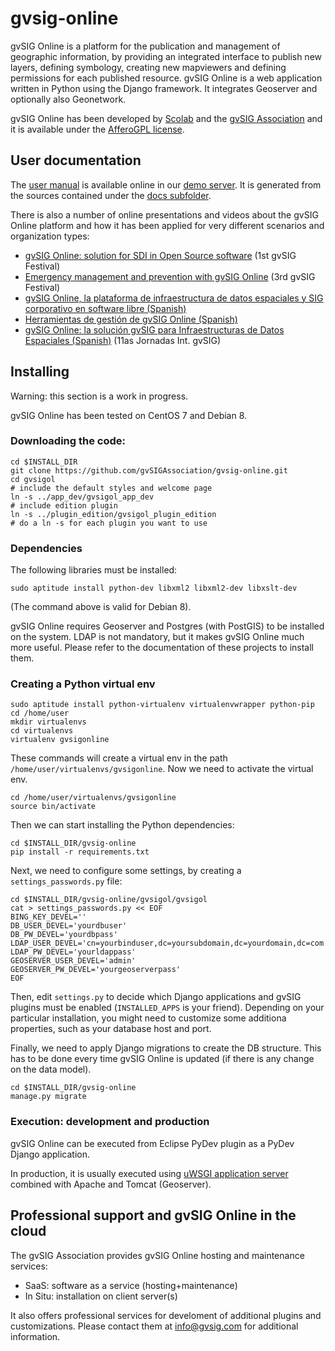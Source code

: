 # gvsig-online

gvSIG Online is a platform for the publication and management of geographic information, by providing 
an integrated interface to publish new layers, defining symbology, creating new mapviewers and defining
permissions for each published resource. gvSIG Online is a web application written in Python using the
Django framework. It integrates Geoserver and optionally also Geonetwork.

gvSIG Online has been developed by [Scolab](http://www.scolab.es) and the [gvSIG Association](http://www.gvsig.com/) and it is available under the [AfferoGPL license](https://www.gnu.org/licenses/agpl.html).

## User documentation

The [user manual](https://demo.gvsigonline.com/gvsigonline/core/documentation/) is available online in our 
[demo server](https://demo.gvsigonline.com/gvsigonline). It is generated from the sources contained
under the [docs subfolder](https://github.com/gvSIGAssociation/gvsig-online/tree/master/docs).

There is also a number of online presentations and videos about the gvSIG Online platform and how it has been
applied for very different scenarios and organization types:
* [gvSIG Online: solution for SDI in Open Source software](https://www.youtube.com/watch?v=mM6QPZmg92M) (1st gvSIG Festival)
* [Emergency management and prevention with gvSIG Online](https://www.youtube.com/watch?v=XgQqhmt66n8) (3rd gvSIG Festival)
* [gvSIG Online, la plataforma de infraestructura de datos espaciales y SIG corporativo en software libre (Spanish)](https://www.youtube.com/watch?v=47rEuQtAnaA)
* [Herramientas de gestión de gvSIG Online (Spanish)](https://www.youtube.com/watch?v=IOjsMA8iEdU)
* [gvSIG Online: la solución gvSIG para Infraestructuras de Datos Espaciales (Spanish)](https://www.youtube.com/watch?v=pfb_KlI3n8o) (11as Jornadas Int. gvSIG)

## Installing

Warning: this section is a work in progress.

gvSIG Online has been tested on CentOS 7 and Debian 8.

### Downloading the code:

```shell
cd $INSTALL_DIR
git clone https://github.com/gvSIGAssociation/gvsig-online.git
cd gvsigol
# include the default styles and welcome page
ln -s ../app_dev/gvsigol_app_dev
# include edition plugin
ln -s ../plugin_edition/gvsigol_plugin_edition
# do a ln -s for each plugin you want to use
```

### Dependencies

The following libraries must be installed:

```shell
sudo aptitude install python-dev libxml2 libxml2-dev libxslt-dev
```
(The command above is valid for Debian 8).

gvSIG Online requires Geoserver and Postgres (with PostGIS) to be installed on the system.
LDAP is not mandatory, but it makes gvSIG Online much more useful.
Please refer to the documentation of these projects to install them.

### Creating a Python virtual env

```shell
sudo aptitude install python-virtualenv virtualenvwrapper python-pip
cd /home/user
mkdir virtualenvs
cd virtualenvs
virtualenv gvsigonline
```
These commands will create a virtual env in the path `/home/user/virtualenvs/gvsigonline`.
Now we need to activate the virtual env.

```shell
cd /home/user/virtualenvs/gvsigonline
source bin/activate
```
Then we can start installing the Python dependencies:

```shell
cd $INSTALL_DIR/gvsig-online
pip install -r requirements.txt
```

Next, we need to configure some settings, by creating a `settings_passwords.py` file:

```shell
cd $INSTALL_DIR/gvsig-online/gvsigol/gvsigol
cat > settings_passwords.py << EOF
BING_KEY_DEVEL=''
DB_USER_DEVEL='yourdbuser'
DB_PW_DEVEL='yourdbpass'
LDAP_USER_DEVEL='cn=yourbinduser,dc=yoursubdomain,dc=yourdomain,dc=com'
LDAP_PW_DEVEL='yourldappass'
GEOSERVER_USER_DEVEL='admin'
GEOSERVER_PW_DEVEL='yourgeoserverpass'
EOF
```
Then, edit `settings.py` to decide which Django applications and gvSIG plugins must be enabled
(`INSTALLED_APPS` is your friend). Depending on your particular installation, you might need to
customize some additiona properties, such as your database host and port.

Finally, we need to apply Django migrations to create the DB structure. 
This has to be done every time gvSIG Online is updated (if there is any change on the data model).

```shell
cd $INSTALL_DIR/gvsig-online
manage.py migrate
```

### Execution: development and production

gvSIG Online can be executed from Eclipse PyDev plugin as a PyDev Django application.

In production, it is usually executed using [uWSGI application server](https://uwsgi-docs.readthedocs.io/en/latest/)
combined with Apache and Tomcat (Geoserver).

## Professional support and gvSIG Online in the cloud 

The gvSIG Association provides gvSIG Online hosting and maintenance services:
* SaaS: software as a service (hosting+maintenance)
* In Situ: installation on client server(s)

It also offers professional services for develoment of additional plugins and customizations. Please contact
them at info@gvsig.com for additional information.


